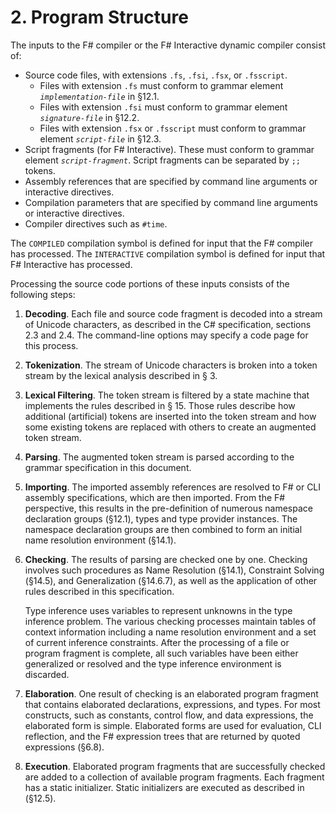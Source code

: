 # 2. Program Structure

The inputs to the F# compiler or the F# Interactive dynamic compiler consist of:

- Source code files, with extensions `.fs`, `.fsi`, `.fsx`, or `.fsscript`.
    - Files with extension `.fs` must conform to grammar element _`implementation-file`_ in §12.1.
    - Files with extension `.fsi` must conform to grammar element _`signature-file`_ in §12.2.
    - Files with extension `.fsx` or `.fsscript` must conform to grammar element _`script-file`_ in
      §12.3.
- Script fragments (for F# Interactive). These must conform to grammar element _`script-fragment`_.
  Script fragments can be separated by `;;` tokens.
- Assembly references that are specified by command line arguments or interactive directives.
- Compilation parameters that are specified by command line arguments or interactive directives.
- Compiler directives such as `#time`.

The `COMPILED` compilation symbol is defined for input that the F# compiler has processed. The
`INTERACTIVE` compilation symbol is defined for input that F# Interactive has processed.

Processing the source code portions of these inputs consists of the following steps:

1. **Decoding**. Each file and source code fragment is decoded into a stream of Unicode characters, as
   described in the C# specification, sections 2.3 and 2.4. The command-line options may specify a
   code page for this process.
2. **Tokenization**. The stream of Unicode characters is broken into a token stream by the lexical
   analysis described in § 3.
3. **Lexical Filtering**. The token stream is filtered by a state machine that implements the rules
   described in § 15. Those rules describe how additional (artificial) tokens are inserted into the
   token stream and how some existing tokens are replaced with others to create an augmented
   token stream.
4. **Parsing**. The augmented token stream is parsed according to the grammar specification in this
   document.
5. **Importing**. The imported assembly references are resolved to F# or CLI assembly specifications,
   which are then imported. From the F# perspective, this results in the pre-definition of numerous
   namespace declaration groups (§12.1), types and type provider instances. The namespace
   declaration groups are then combined to form an initial name resolution environment (§14.1).
6. **Checking**. The results of parsing are checked one by one. Checking involves such procedures as
   Name Resolution (§14.1), Constraint Solving (§14.5), and Generalization (§14.6.7), as well as the
   application of other rules described in this specification.
   
   Type inference uses variables to represent unknowns in the type inference problem. The various
   checking processes maintain tables of context information including a name resolution
   environment and a set of current inference constraints. After the processing of a file or program
   fragment is complete, all such variables have been either generalized or resolved and the type
   inference environment is discarded.
7. **Elaboration**. One result of checking is an elaborated program fragment that contains elaborated
   declarations, expressions, and types. For most constructs, such as constants, control flow, and
   data expressions, the elaborated form is simple. Elaborated forms are used for evaluation, CLI
   reflection, and the F# expression trees that are returned by quoted expressions (§6.8).
8. **Execution**. Elaborated program fragments that are successfully checked are added to a
   collection of available program fragments. Each fragment has a static initializer. Static initializers
   are executed as described in (§12.5).
